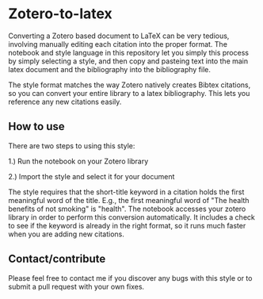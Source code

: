 # Zotero-to-latex

Converting a Zotero based document to LaTeX can be very tedious, involving manually editing each citation into the proper format. The notebook and style language in this repository let you simply this process by simply selecting a style, and then copy and pasteing text into the main latex document and the bibliography into the bibliography file.  

The style format matches the way Zotero natively creates Bibtex citations, so you can convert your entire library to a latex bibliography. This lets you reference any new citations easily.

## How to use

There are two steps to using this style:

1.) Run the notebook on your Zotero library

2.) Import the style and select it for your document

The style requires that the short-title keyword in a citation holds the first meaningful word of the title.  E.g., the first meaningful word of "The health benefits of not smoking" is "health".  The notebook accesses your zotero library in order to perform this conversion automatically.  It includes a check to see if the keyword is already in the right format, so it runs much faster when you are adding new citations.

## Contact/contribute

Please feel free to contact me if you discover any bugs with this style or to submit a pull request with your own fixes.

